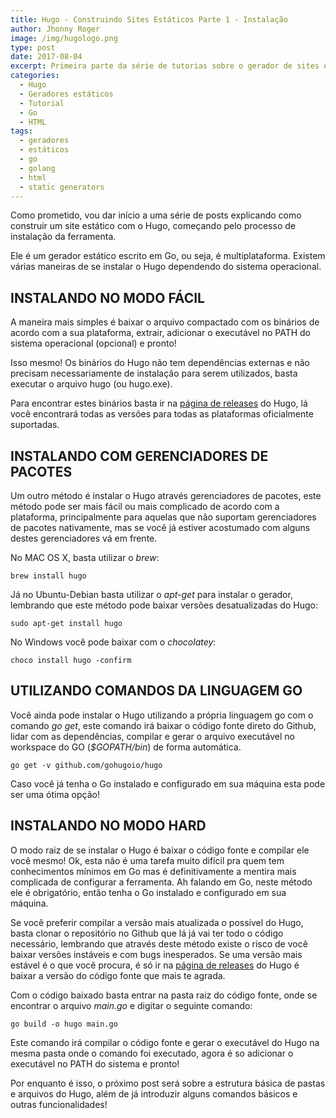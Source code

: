 ```yaml
---
title: Hugo - Construindo Sites Estáticos Parte 1 - Instalação
author: Jhonny Roger
image: /img/hugologo.png
type: post
date: 2017-08-04
excerpt: Primeira parte da série de tutorias sobre o gerador de sites estáticos Hugo, abordando o processo de instação da ferramenta.
categories:
  - Hugo
  - Geradores estáticos
  - Tutorial
  - Go
  - HTML
tags:
  - geradores
  - estáticos
  - go
  - golang
  - html
  - static generators
---
```


Como prometido, vou dar início a uma série de posts explicando como construir um site estático com o Hugo, começando pelo processo de instalação da ferramenta.
 
Ele é um gerador estático escrito em Go, ou seja, é multiplataforma. Existem várias maneiras de se instalar o Hugo dependendo do sistema operacional.

INSTALANDO NO MODO FÁCIL
------------------------
 A maneira mais simples é baixar o arquivo compactado com os binários de acordo com a sua plataforma, extrair, adicionar o executável no PATH do sistema operacional (opcional) e pronto! 

Isso mesmo! Os binários do Hugo não tem dependências externas e não precisam necessariamente de instalação para serem utilizados, basta executar o arquivo hugo (ou hugo.exe).

Para encontrar estes binários basta ir na [página de releases](https://github.com/gohugoio/hugo/releases) do Hugo, lá você encontrará todas as versões para todas as plataformas oficialmente suportadas. 
 
INSTALANDO COM GERENCIADORES DE PACOTES
---------------------------------------
Um outro método é instalar o Hugo através gerenciadores de pacotes, este método pode ser mais fácil ou mais complicado de acordo com a plataforma, principalmente para aquelas que não suportam gerenciadores de pacotes nativamente, mas se você já estiver acostumado com alguns destes gerenciadores vá em frente.

No MAC OS X, basta utilizar o *brew*: 

    brew install hugo

 
Já no Ubuntu-Debian basta utilizar o *apt-get* para instalar o gerador, lembrando que este método pode baixar versões desatualizadas do Hugo: 

    sudo apt-get install hugo

 
No Windows você pode baixar com o *chocolatey*:

    choco install hugo -confirm


UTILIZANDO COMANDOS DA LINGUAGEM GO
-------------------

Você ainda pode instalar o Hugo utilizando a própria linguagem go com o comando *go get*, este comando irá baixar o código fonte direto do Github, lidar com as dependências, compilar e gerar o arquivo executável no workspace do GO (*$GOPATH/bin*) de forma automática.

    go get -v github.com/gohugoio/hugo

Caso você já tenha o Go instalado e configurado em sua máquina esta pode ser uma ótima opção! 

INSTALANDO NO MODO HARD
-------------------------------------------------------

O modo raiz de se instalar o Hugo é baixar o código fonte e compilar ele você mesmo! Ok, esta não é uma tarefa muito difícil pra quem tem conhecimentos mínimos em Go mas é definitivamente a mentira mais complicada de configurar a ferramenta. Ah falando em Go, neste método ele é obrigatório, então tenha o Go instalado e configurado em sua máquina. 
 
Se você preferir compilar a versão mais atualizada o possível do Hugo, basta clonar o repositório no Github que lá já vai ter todo o código necessário, lembrando que através deste método existe o risco de você baixar versões instáveis e com bugs inesperados. Se uma versão mais estável é o que você procura, é só ir na [página de releases](https://github.com/gohugoio/hugo/releases) do Hugo é baixar a versão do código fonte que mais te agrada. 
 
Com o código baixado basta entrar na pasta raiz do código fonte, onde se encontrar o arquivo *main.go* e digitar o seguinte comando:

    go build -o hugo main.go

 Este comando irá compilar o código fonte e gerar o executável do Hugo na mesma pasta onde o comando foi executado, agora é so adicionar o executável no PATH do sistema e pronto! 

Por enquanto é isso, o próximo post será sobre a estrutura básica de pastas e arquivos do Hugo, além de já introduzir alguns comandos básicos e outras funcionalidades!

